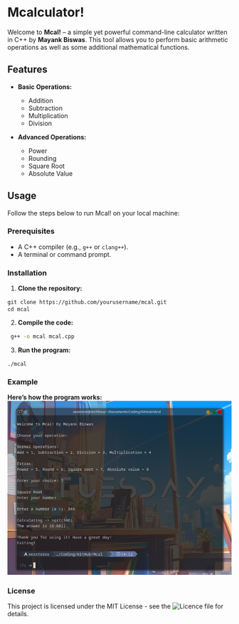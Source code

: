 # Mcalculator!

Welcome to **Mcal!** – a simple yet powerful command-line calculator written in C++ by **Mayank Biswas**. This tool allows you to perform basic arithmetic operations as well as some additional mathematical functions.

## Features

- **Basic Operations:**
  - Addition
  - Subtraction
  - Multiplication
  - Division

- **Advanced Operations:**
  - Power
  - Rounding
  - Square Root
  - Absolute Value

## Usage

Follow the steps below to run Mcal! on your local machine:

### Prerequisites

- A C++ compiler (e.g., `g++` or `clang++`).
- A terminal or command prompt.

### Installation

1. **Clone the repository:**

```
git clone https://github.com/yourusername/mcal.git
cd mcal
 ```
2. **Compile the code:**

  ```bash
   g++ -o mcal mcal.cpp
  ```

3. **Run the program:**

  ```
  ./mcal
  ```
### Example

**Here’s how the program works:**
![how it works](image.png)

### License

This project is licensed under the MIT License - see the ![Licence](https://github.com/lordxexsteros/Mcalculator/blob/main/LICENSE)
 file for details.


